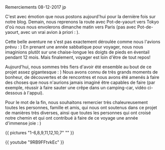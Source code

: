 Remerciements
08-12-2017
jp

C'est avec émotion que nous postons aujourd'hui pour la dernière fois sur notre blog. Demain, nous reprenons la route avec Pot-de-yaourt vers Tokyo d'où nous nous envolerons dimanche matin vers Paris (pas avec Pot-de-yaourt, avec un vrai avion à priori : ).

Cette belle aventure ne s'est pas exactement déroulée comme nous l'avions prévu : ) En prenant une année sabbatique pour voyager, nous nous imaginions plutôt sur une chaise-longue les doigts de pieds en éventail pendant 12 mois. Mais finalement, voyager est loin d'être de tout repos!

Aujourd'hui, nous sommes très fiers d'avoir été ensemble au bout de ce projet assez gigantesque : ) Nous avons connu de très grands moments de bonheur, de découvertes et de rencontres et nous avons été amenés à faire des choses que nous n'aurions jamais imaginé être capables de faire (par exemple, réussir à faire sauter une crêpe dans un camping-car, vidéo ci-dessous à l'appui).

Pour le mot de la fin, nous souhaitons remercier très chaleureusement toutes les personnes, famille et amis, qui nous ont soutenus dans ce projet de manières très diverses, ainsi que toutes les personnes qui ont croisé notre chemin et qui ont contribué à faire de ce voyage une année d'immense joie : )

{{ pictures "1-6,8,9,11,12,10,7" "" }}


<div class="center">
  {{ youtube "9RB9FFtvkEc" }}
</div>
